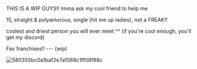 THIS IS A WIP GUYS!! Imma ask my cool friend to help me

15, straight & polyamorous, single (hit me up ladies), not a FREAK!!

coolest and driest person you will ever meet ^^ (if you're cool enough, you'll get my discord)




Fav franchises!! --- (wip)

![580355bc0a1baf2e7a1068c1ff08f88c](https://github.com/user-attachments/assets/1c332137-6b99-47f8-b629-adacb3db7db5)


<!---
grungedart/grungedart is a ✨ special ✨ repository because its `README.md` (this file) appears on your GitHub profile.
You can click the Preview link to take a look at your changes.
--->
